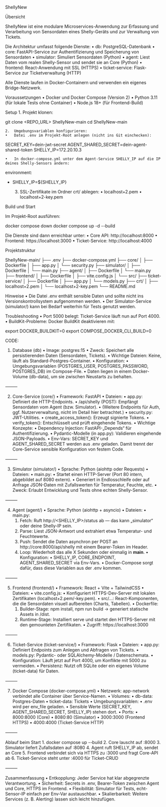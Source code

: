 ShellyNew

Übersicht

ShellyNew ist eine modulare Microservices-Anwendung zur Erfassung und Verarbeitung von Sensordaten eines Shelly-Geräts und zur Verwaltung von Tickets.

Die Architektur umfasst folgende Dienste:
	•	db: PostgreSQL-Datenbank
	•	core: FastAPI-Service zur Authentifizierung und Speicherung von Sensordaten
	•	simulator: Simuliert Sensordaten (Python)
	•	agent: Liest Daten vom realen Shelly-Sensor und sendet sie an Core (Python)
	•	frontend: React-Anwendung mit SSL (HTTPS)
	•	ticket-service: Flask-Service zur Ticketverwaltung (HTTP)

Alle Dienste laufen in Docker-Containern und verwenden ein eigenes Bridge-Netzwerk.

Voraussetzungen
	•	Docker und Docker Compose (Version 2)
	•	Python 3.11 (für lokale Tests ohne Container)
	•	Node.js 18+ (für Frontend-Build)

Setup
	1.	Projekt klonen:

git clone <REPO_URL> ShellyNew-main
cd ShellyNew-main


	2.	Umgebungsvariablen konfigurieren:
	•	Datei .env im Projekt-Root anlegen (nicht ins Git einchecken):

SECRET_KEY=dein-jwt-secret
AGENT_SHARED_SECRET=dein-agent-shared-token
SHELLY_IP=172.20.10.3


	•	In docker-compose.yml unter dem Agent-Service SHELLY_IP auf die IP deines Shelly-Sensors ändern:

environment:
  - SHELLY_IP=${SHELLY_IP}


	3.	SSL-Zertifikate im Ordner crt/ ablegen:
	•	localhost+2.pem
	•	localhost+2-key.pem

Build und Start

Im Projekt-Root ausführen:

docker compose down
docker compose up -d --build

Die Dienste sind dann erreichbar unter:
	•	Core API: http://localhost:8000
	•	Frontend: https://localhost:3000
	•	Ticket-Service: http://localhost:4000

Projektstruktur

ShellyNew-main/
├── .env
├── docker-compose.yml
├── core/
│   ├── Dockerfile
│   ├── app.py
│   └── security.py
├── simulator/
│   ├── Dockerfile
│   └── main.py
├── agent/
│   ├── Dockerfile
│   └── main.py
├── frontend/
│   ├── Dockerfile
│   ├── vite.config.js
│   └── src/
├── ticket-service/
│   ├── Dockerfile
│   ├── app.py
│   └── models.py
├── crt/
│   ├── localhost+2.pem
│   └── localhost+2-key.pem
└── README.md

Hinweise
	•	Die Datei .env enthält sensible Daten und sollte nicht ins Versions­kontroll­system aufgenommen werden.
	•	Der Simulator-Service (simulator/) kann bei Bedarf weiterhin für Tests genutzt werden.

Troubleshooting
	•	Port 5000 belegt: Ticket-Service läuft nun auf Port 4000.
	•	BuildKit-Probleme: Docker BuildKit deaktivieren mit:

export DOCKER_BUILDKIT=0
export COMPOSE_DOCKER_CLI_BUILD=0



CODE:


1. Database (db)
	•	Image: postgres:15
	•	Zweck: Speichert alle persistierenden Daten (Sensordaten, Tickets).
	•	Wichtige Dateien: Keine, läuft als Standard-Postgres-Container.
	•	Konfiguration:
	•	Umgebungsvariablen (POSTGRES_USER, POSTGRES_PASSWORD, POSTGRES_DB) im Compose-File.
	•	Daten liegen in einem Docker-Volume (db-data), um sie zwischen Neustarts zu behalten.

⸻

2. Core-Service (core/)
	•	Framework: FastAPI
	•	Dateien:
	•	app.py: Definiert die HTTP-Endpoints.
	•	/api/shelly (POST): Empfängt Sensordaten vom Agent (bzw. Simulator).
	•	(Weitere Endpoints für Auth, ggf. Nutzerverwaltung, nicht im Detail hier betrachtet.)
	•	security.py: JWT-Utilities.
	•	create_access_token(): Erzeugt signierte Tokens.
	•	verify_token(): Entschlüsselt und prüft eingehende Tokens.
	•	Wichtige Konzepte:
	•	Dependency Injection: FastAPI-„Depends“ für Authentifizierung.
	•	Pydantic-Modelle (in app.py): Validieren eingehende JSON-Payloads.
	•	Env-Vars: SECRET_KEY und AGENT_SHARED_SECRET werden aus .env geladen. Damit trennt der Core-Service sensible Konfiguration von festem Code.

⸻

3. Simulator (simulator/)
	•	Sprache: Python (aiohttp oder Requests)
	•	Dateien:
	•	main.py:
	•	Startet einen HTTP-Server (Port 80 intern, abgebildet auf 8080 extern).
	•	Generiert in Endlosschleife oder auf Anfrage JSON-Daten mit Zufallswerten für Temperatur, Feuchte, etc.
	•	Zweck: Erlaubt Entwicklung und Tests ohne echten Shelly-Sensor.

⸻

4. Agent (agent/)
	•	Sprache: Python (aiohttp + asyncio)
	•	Dateien:
	•	main.py:
	1.	Fetch: Ruft http://<SHELLY_IP>/status ab — das kann „simulator“ oder deine Shelly-IP sein.
	2.	Parse: Liest JSON-Antwort und extrahiert etwa Temperatur- und Feuchtewerte.
	3.	Push: Sendet die Daten asynchron per POST an http://core:8000/api/shelly mit einem Bearer-Token im Header.
	4.	Loop: Wiederholt das alle X Sekunden oder einmalig in __main__.
	•	Konfiguration:
	•	SHELLY_IP, CORE_ENDPOINT, AGENT_SHARED_SECRET via Env-Vars.
	•	Docker-Compose sorgt dafür, dass diese Variablen aus der .env kommen.

⸻

5. Frontend (frontend/)
	•	Framework: React + Vite + TailwindCSS
	•	Dateien:
	•	vite.config.js:
	•	Konfiguriert HTTPS-Dev-Server mit lokalen Zertifikaten (localhost+2.pem/-key.pem).
	•	src/…: React-Komponenten, die die Sensordaten visuell aufbereiten (Charts, Tabellen).
	•	Dockerfile:
	1.	Builder-Stage: npm install, npm run build → generiert statische Assets in /dist.
	2.	Runtime-Stage: Installiert serve und startet den HTTPS-Server mit den gemounteten Zertifikaten.
	•	Zugriff: https://localhost:3000

⸻

6. Ticket-Service (ticket-service/)
	•	Framework: Flask
	•	Dateien:
	•	app.py: Definiert Endpoints zum Anlegen und Abfragen von Tickets.
	•	models.py: Pydantic- oder SQLAlchemy-Modelle / Datenschemata.
	•	Konfiguration: Läuft jetzt auf Port 4000, um Konflikte mit 5000 zu vermeiden.
	•	Persistenz: Nutzt oft SQLite oder ein eigenes Volume (ticket-data) für Daten.

⸻

7. Docker Compose (docker-compose.yml)
	•	Netzwerk: app-network verbindet alle Container über Service-Namen.
	•	Volumes:
	•	db-data: Postgres-Daten
	•	ticket-data: Tickets
	•	Umgebungsvariablen:
	•	.env wird per env_file geladen.
	•	Sensible Werte (SECRET_KEY, AGENT_SHARED_SECRET, SHELLY_IP) stehen dort.
	•	Ports:
	•	8000:8000 (Core)
	•	8080:80  (Simulator)
	•	3000:3000 (Frontend HTTPS)
	•	4000:4000 (Ticket-Service HTTP)

⸻

Ablauf beim Start
	1.	docker compose up --build
	2.	Core lauscht auf :8000
	3.	Simulator liefert Zufallsdaten auf :8080
	4.	Agent ruft SHELLY_IP ab, sendet an Core
	5.	Frontend verbindet sich via HTTPS zu :3000 und fragt Core-API ab
	6.	Ticket-Service steht unter :4000 für Ticket-CRUD

⸻

Zusammenfassung
	•	Entkopplung: Jeder Service hat klar abgegrenzte Verantwortung.
	•	Sicherheit: Secrets in .env, Bearer-Token zwischen Agent und Core, HTTPS im Frontend.
	•	Flexibilität: Simulator für Tests, echt-Sensor-IP einfach per Env-Var austauschbar.
	•	Skalierbarkeit: Weitere Services (z. B. Alerting) lassen sich leicht hinzufügen.
